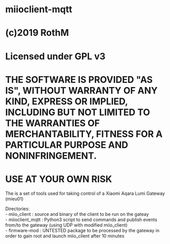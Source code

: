 # miioclient-mqtt
# (c)2019 RothM
# Licensed under GPL v3
# THE SOFTWARE IS PROVIDED "AS IS", WITHOUT WARRANTY OF ANY KIND, EXPRESS OR IMPLIED, INCLUDING BUT NOT LIMITED TO THE WARRANTIES OF MERCHANTABILITY, FITNESS FOR A PARTICULAR PURPOSE AND NONINFRINGEMENT.
# USE AT YOUR OWN RISK

The is a set of tools used for taking control of a Xiaomi Aqara Lumi Gateway (mieu01)  
  
Directories:  
	- miio_client : source and binary of the client to be run on the gateay  
	- miioclient_mqtt : Python3 script to send commands and publish events from/to the gateway (using UDP with modified miio_client)  
	- firmware-mod : UNTESTED package to be processed by the gateway in order to gain root and launch  miio_client after 10 minutes  


